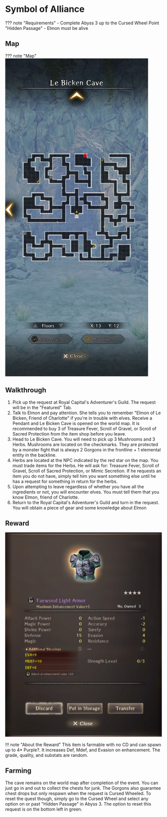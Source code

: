 # Symbol of Alliance

??? note "Requirements"
    - Complete Abyss 3 up to the Cursed Wheel Point "Hidden Passage"
    - Elmon must be alive

## Map

??? note "Map"
    ![](./img/le-bicken-cave.jpg)

## Walkthrough
1. Pick up the request at Royal Capital's Adventurer's Guild. The request will be in the "Featured" Tab.
2. Talk to Elmon and pay attention. She tells you to remember "Elmon of Le Bicken, Friend of Charlotte" if you're in trouble with elves. Receive a Pendant and Le Bicken Cave is opened on the world map. It is recommended to buy 3 of Treasure Fever, Scroll of Gravel, or Scroll of Sacred Protection from the item shop before you leave.
3. Head to Le Bicken Cave. You will need to pick up 3 Mushrooms and 3 Herbs. Mushrooms are located on the checkmarks. They are protected by a monster fight that is always 2 Gorgons in the frontline + 1 elemental entity in the backline.
4. Herbs are located at the NPC indicated by the red star on the map. You must trade items for the Herbs. He will ask for: Treasure Fever, Scroll of Gravel, Scroll of Sacred Protection, or Mimic Secretion. If he requests an item you do not have, simply tell him you want something else until he has a request for something in return for the herbs.
5. Upon attempting to leave regardless of whether you have all the ingredients or not, you will encounter elves. You must tell them that you know Elmon, friend of Charlotte.
6. Return to the Royal Capital's Adventurer's Guild and turn in the request. You will obtain a piece of gear and some knowledge about Elmon

## Reward
  ![](./img/symbol-of-alliance-reward.png)

!!! note "About the Reward"
    This item is farmable with no CD and can spawn up to 4* Purple?. It increases Def, Mdef, and Evasion on enhancement. The grade, quality, and substats are random.

## Farming

The cave remains on the world map after completion of the event. You can just go in and out to collect the chests for junk. The Gorgons also guarantee chest drops but only respawn when the request is Cursed Wheeled. To reset the quest though, simply go to the Cursed Wheel and select any option on or past "Hidden Passage" in Abyss 3. The option to reset this request is on the bottom left in green.
